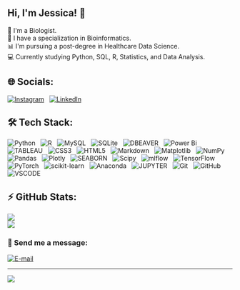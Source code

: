 ## Hi, I'm Jessica! 👋

🔬 I'm a Biologist. <br/>
🧬 I have a specialization in Bioinformatics. <br/>
📊 I'm pursuing a post-degree in Healthcare Data Science. <br/>
💻 Currently studying Python, SQL, R, Statistics, and Data Analysis. <br/>


## 🌐 Socials:
[![Instagram](https://img.shields.io/badge/Instagram-%23E4405F.svg?logo=Instagram&logoColor=white)](https://instagram.com/jessicasilvacodes) ‎ ‎  [![LinkedIn](https://img.shields.io/badge/LinkedIn-%230077B5.svg?logo=linkedin&logoColor=white)](https://linkedin.com/in/sdsjessica) 


## 🛠️ Tech Stack:
![Python](https://img.shields.io/badge/python-3670A0?style=for-the-badge&logo=python&logoColor=ffdd54) ‎ ‎  ![R](https://img.shields.io/badge/r-%23276DC3.svg?style=for-the-badge&logo=r&logoColor=white) ‎ ‎  ![MySQL](https://img.shields.io/badge/mysql-4479A1.svg?style=for-the-badge&logo=mysql&logoColor=white) ‎ ‎  ![SQLite](https://img.shields.io/badge/sqlite-%2307405e.svg?style=for-the-badge&logo=sqlite&logoColor=white) ‎ ‎  ![DBEAVER](https://img.shields.io/badge/dbeaver-382923?style=for-the-badge&logo=dbeaver&logoColor=white) ‎ ‎  ![Power Bi](https://img.shields.io/badge/power_bi-F2C811?style=for-the-badge&logo=powerbi&logoColor=black) ‎ ‎  ![TABLEAU](https://img.shields.io/badge/Tableau-E97627?style=for-the-badge&logo=Tableau&logoColor=white) ‎ ‎  ![CSS3](https://img.shields.io/badge/css3-%231572B6.svg?style=for-the-badge&logo=css3&logoColor=white) ‎ ‎  ![HTML5](https://img.shields.io/badge/html5-%23E34F26.svg?style=for-the-badge&logo=html5&logoColor=white) ‎ ‎  ![Markdown](https://img.shields.io/badge/markdown-%23000000.svg?style=for-the-badge&logo=markdown&logoColor=white) ‎ ‎  ![Matplotlib](https://img.shields.io/badge/Matplotlib-%23ffffff.svg?style=for-the-badge&logo=Matplotlib&logoColor=black) ‎ ‎  ![NumPy](https://img.shields.io/badge/numpy-%23013243.svg?style=for-the-badge&logo=numpy&logoColor=white) ‎ ‎  ![Pandas](https://img.shields.io/badge/pandas-%23150458.svg?style=for-the-badge&logo=pandas&logoColor=white) ‎ ‎  ![Plotly](https://img.shields.io/badge/Plotly-%233F4F75.svg?style=for-the-badge&logo=plotly&logoColor=white) ‎ ‎  ![SEABORN](https://camo.githubusercontent.com/fd449096b1653965008655f82f90b9b0eb9cc693213918f301e88519b25b944a/68747470733a2f2f696d672e736869656c64732e696f2f62616467652f536561626f726e2d2532333131324635322e7376673f7374796c653d666f722d7468652d6261646765266c6f676f3d736561626f726e266c6f676f436f6c6f723d257768697465) ‎ ‎  ![Scipy](https://img.shields.io/badge/SciPy-%230C55A5.svg?style=for-the-badge&logo=scipy&logoColor=%white) ‎ ‎  ![mlflow](https://img.shields.io/badge/mlflow-%23d9ead3.svg?style=for-the-badge&logo=numpy&logoColor=blue) ‎ ‎  ![TensorFlow](https://img.shields.io/badge/TensorFlow-%23FF6F00.svg?style=for-the-badge&logo=TensorFlow&logoColor=white)‎ ‎  ![PyTorch](https://img.shields.io/badge/PyTorch-%23EE4C2C.svg?style=for-the-badge&logo=PyTorch&logoColor=white) ‎ ‎  ![scikit-learn](https://img.shields.io/badge/scikit--learn-%23F7931E.svg?style=for-the-badge&logo=scikit-learn&logoColor=white) ‎ ‎  ![Anaconda](https://img.shields.io/badge/Anaconda-%2344A833.svg?style=for-the-badge&logo=anaconda&logoColor=white) ‎ ‎  ![JUPYTER](https://img.shields.io/badge/Jupyter-F37626.svg?&style=for-the-badge&logo=Jupyter&logoColor=white) ‎ ‎  ![Git](https://img.shields.io/badge/git-%23F05033.svg?style=for-the-badge&logo=git&logoColor=white) ‎ ‎  ![GitHub](https://img.shields.io/badge/github-%23121011.svg?style=for-the-badge&logo=github&logoColor=white) ‎ ‎  ![VSCODE](https://img.shields.io/badge/VSCode-0078D4?style=for-the-badge&logo=visual%20studio%20code&logoColor=white)


## ⚡ GitHub Stats:
![](https://nirzak-streak-stats.vercel.app/?user=jessicasilvacodes&theme=bear&hide_border=true)<br/>
![](https://github-readme-stats.vercel.app/api/top-langs/?username=jessicasilvacodes&theme=bear&hide_border=true&include_all_commits=true&count_private=false&layout=compact)


### 📩 Send me a message: 
[![E-mail](https://img.shields.io/badge/-Email-81a1c1?style=for-the-badge&logo=microsoft-outlook&logoColor=81a1c1)](mailto:jessicasilvacodes@gmail.com) ‎ ‎  


---
[![](https://visitcount.itsvg.in/api?id=jessicasilvacodes&icon=0&color=0)](https://visitcount.itsvg.in)
